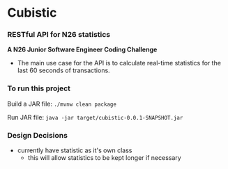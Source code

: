 # Cubistic


### RESTful API for N26 statistics
**A N26 Junior Software Engineer Coding Challenge**
* The main use case for the API is to calculate real-time statistics for the last 60 seconds of transactions.


### To run this project
Build a JAR file: `./mvnw clean package`

Run JAR file: `java -jar target/cubistic-0.0.1-SNAPSHOT.jar`


### Design Decisions
* currently have statistic as it's own class
  * this will allow statistics to be kept longer if necessary

